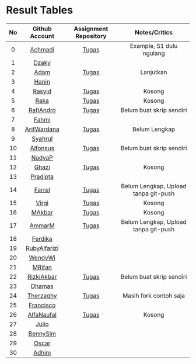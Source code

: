 # Result Tables

| No | Github Account | Assignment Repository | Notes/Critics |
|:--:|:--------------:|:---------------------:|:-------------:|
|0| [Achmadi](https://github.com/mekatronik-achmadi/) | [Tugas](https://github.com/mekatronik-achmadi/tugas-sinyal) | Example, S1 dulu ngulang |
|1| [Dzaky](https://github.com/dzakyadlh) | | |
|2| [Adam](https://github.com/AdamM1-36) | [Tugas](https://github.com/AdamM1-36/tugas-sinyal) | Lanjutkan |
|3| [Hanin](https://github.com/haninsyamsi036) | | |
|4| [Rasyid](https://github.com/rsydfddn) | [Tugas](https://github.com/rsydfddn/tugas-sinyal) | Kosong |
|5| [Raka](https://github.com/rakamusalim) | [Tugas](https://github.com/rakamusalim/tugas-sinyal) | Kosong |
|6| [RafiAndro](https://github.com/RafiAndro) | [Tugas](https://github.com/RafiAndro/Tugas-Sinyal-D) | Belum buat skrip sendiri |
|7| [Fahmi](https://github.com/ITStudent123) | | |
|8| [ArifWardana](https://github.com/arifwardana) | [Tugas](https://github.com/ArifWardana/PSOPythonArifWr) | Belum Lengkap |
|9| [Syahrul](https://github.com/Syahrulwhyd) | | |
|10| [Alfonsus](https://github.com/Alfonsus-Enrico) | [Tugas](https://github.com/Alfonsus-Enrico/TugasSinyal) | Belum buat skrip sendiri |
|11| [NadyaP](https://github.com/Nonaminggumerah) | | |
|12| [Ghazi](https://github.com/gap125) | [Tugas](https://github.com/gap125/tugas-sinyal) | Kosong |
|13| [Pradipta](https://github.com/Pradipta07) | | |
|14| [Farrel](https://github.com/FarrelFasyaWisnugroho) | [Tugas](https://github.com/FarrelFasyaWisnugroho/Tugas-Sinyal-1/) | Belum Lengkap, Upload tanpa git-push |
|15| [Virgi](https://github.com/virgi005) | [Tugas](https://github.com/virgi005/tugas-Sinyal) | Kosong |
|16| [MAkbar](https://github.com/MAkbarMZ) | [Tugas](https://github.com/MAkbarMZ/TugasProcessSignal1) | Kosong |
|17| [AmmarM](https://github.com/ammarmuzhaffar) | [Tugas](https://github.com/ammarmuzhaffar/Tugas-Proses-Sinyal-dan-Optimisasi-1) | Belum Lengkap, Upload tanpa git-push |
|18| [Ferdika](https://github.com/FerdikaPradana) | | |
|19| [RubyAlfarizi](https://github.com/RubiAlfa) | | |
|20| [WendyWi](https://github.com/WendyWibowo05) | | |
|21| [MRifan](https://github.com/muhammadrifan2828) | | |
|22| [RizkiAkbar](https://github.com/RizkiAkbar12) | [Tugas](https://github.com/RizkiAkbar12/Tugas-SPO) | Belum buat skrip sendiri |
|23| [Dhamas](https://github.com/Dhamas1902) | | |
|24| [Therzaghy](https://github.com/harrytherzaghy) | [Tugas](https://github.com/harrytherzaghy/tugas-sinyal) | Masih fork contoh saja |
|25| [Francisco](https://github.com/FranciscoReza) | | |
|26| [AlfaNaufal](https://github.com/lavarrezel) | [Tugas](https://github.com/lavarrezel/tugas-sinyal-1) | Kosong |
|27| [Julio](https://github.com/JulioMaulana) | | |
|28| [BennySim](https://github.com/bensmtpng) | | |
|29| [Oscar](https://github.com/OscarID) | | |
|30| [Adhim](https://github.com/Dhimmmmr) | | |













